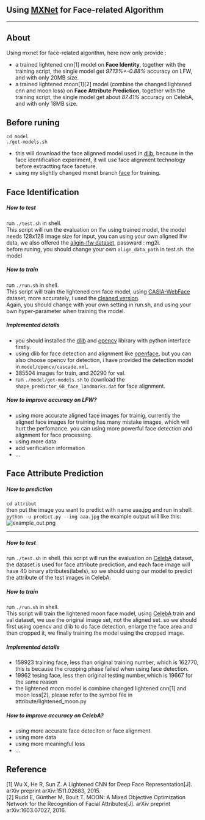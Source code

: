 Using [MXNet](https://github.com/dmlc/mxnet) for Face-related Algorithm
-------------------------
-------------------------

About
--------
Using mxnet for face-related algorithm, here now only provide :
* a trained lightened cnn[1] model on **Face Identity**, together with the training script, the single model get *97.13%+-0.88%* accuracy on LFW, and with only 20MB size.
* a trained lightened moon[1][2] model (combine the changed lightened cnn and moon loss) on **Face Attribute Prediction**, together with the training script, the single model get about *87.41%* accuracy on CelebA, and with only 18MB size.


Before runing
-----------
```
cd model
./get-models.sh
```
* this will download the face alignned model used in [dlib](https://github.com/davisking/dlib), because in the face identification experiment, it will use face alignment technology before extractting face faceture.
* using my slightly changed mxnet branch [face](https://github.com/tornadomeet/mxnet/tree/face) for training.

Face Identification
-----------
##### How to test
run ```./test.sh``` in shell.  
This script will run the evaluation on lfw using trained model, the model needs 128x128 image size for input, you can using your own aligned lfw data, we also offered the [aligin-lfw dataset](http://pan.baidu.com/s/1qYDxeRq), passward : mg2i.  
before runing, you should change your own ```align_data_path``` in test.sh. the model

##### How to train
run ```./run.sh``` in shell.  
This script will train the lightened cnn face model, using [CASIA-WebFace](http://www.cbsr.ia.ac.cn/english/CASIA-WebFace-Database.html) dataset, more accurately, i used the [cleaned version](https://github.com/happynear/FaceVerification).  
Again, you should change with your own setting in run.sh, and using your own hyper-parameter when training the model.

##### Implemented details
* you should installed the [dlib](https://github.com/davisking/dlib) and [opencv](https://github.com/Itseez/opencv) libirary with python interface firstly.
* using dlib for face detection and alignment like [openface](https://cmusatyalab.github.io/openface/), but you can also choose opencv for detection, i have provided the detection model in ```model/opencv/cascade.xml```.
* 385504 images for train, and 20290 for val.
* run ```./model/get-models.sh``` to download the ```shape_predictor_68_face_landmarks.dat``` for face alignment.

##### How to improve accuracy on LFW?
* using more accurate aligned face images for trainig, currently the aligned face images for training has many mistake images, which will hurt the perfomance. you can using more powerful face detection and alignment for face processing.
* using more data
* add verification information
* ...

Face Attribute Prediction
-----------
##### How to prediction
```cd attribut```  
then put the image you want to predict with name aaa.jpg and run in shell:  
 ```python -u predict.py --img aaa.jpg```
 the example output will like this:  
 ![example_out.png](attribute/example_output.png)


-----------
##### How to test
run ```./test.sh``` in shell.
this script will run the evaluation on [CelebA](http://mmlab.ie.cuhk.edu.hk/projects/CelebA.html) dataset, the dataset is used for face attribute prediction, and each face image will have 40 binary attributes(labels), so we should using our model to predict the attribute of the test images in CelebA.  

##### How to train
run ```./run.sh``` in shell.   
This script will train the lightened moon face model, using [CelebA](http://mmlab.ie.cuhk.edu.hk/projects/CelebA.html) train and val dataset, we use the original image set, not the aligned set. so we should first using opencv and dlib to do face detection, enlarge the face area and then cropped it, we finally training the model using the cropped image.

##### Implemented details
* 159923 training face, less than original training number, which is 162770, this is because the cropping phase failed when using face detection.
* 19962 tesing face, less then original testing number,which is 19667 for the same reason
* the lightened moon model is combine changed lightened cnn[1] and moon loss[2], please refer to the symbol file in attribute/lightened_moon.py

##### How to improve accuracy on CelebA?
* using more accurate face deteciton or face alignment.
* using more data
* using more meaningful loss
* ...

Reference
---------
[1] Wu X, He R, Sun Z. A Lightened CNN for Deep Face Representation[J]. arXiv preprint arXiv:1511.02683, 2015.  
[2] Rudd E, Günther M, Boult T. MOON: A Mixed Objective Optimization Network for the Recognition of Facial Attributes[J]. arXiv preprint arXiv:1603.07027, 2016.
